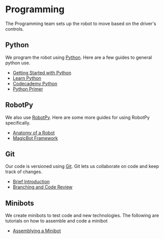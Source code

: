 # Programming

The Programming team sets up the robot to move based on the driver's controls.

## Python
We program the robot using [Python](https://www.python.org/). Here are a few guides to general python use.

- [Getting Started with Python](getting-started)
- [Learn Python](https://www.learnpython.org/)
- [Codecademy Python](https://www.codecademy.com/learn/learn-python)
- [Python Primer](https://robotpy.readthedocs.io/en/stable/guide/python.html#python-primer)

## RobotPy
We also use [RobotPy](https://robotpy.readthedocs.io/en/stable/). Here are some more guides for using RobotPy specifically.

- [Anatomy of a Robot](https://robotpy.readthedocs.io/en/stable/guide/anatomy.html)
- [MagicBot Framework](https://robotpy.readthedocs.io/en/stable/frameworks/magicbot.html)

## Git
Our code is versioned using [Git](https://git-scm.com/). Git lets us collaborate on code and keep track of changes.

- [Brief Introduction](https://try.github.io)
- [Branching and Code Review](branching)

## Minibots
We create minibots to test code and new technologies. The following are tutorials on how to assemble and code a minibot 
- [Assemblying a Minibot](minibot-assembly-tutorial.html)


